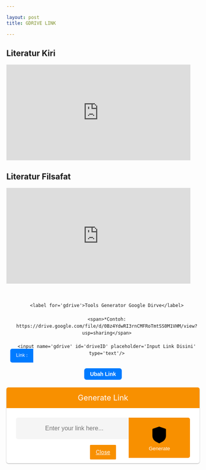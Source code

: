 ```yaml
---

layout: post 
title: GDRIVE LINK

---
```


<h2>Literatur Kiri</h2>
<iframe src="https://drive.google.com/embeddedfolderview?id=1XKmQiaTpiqQ45Ur-2BLQNEh9GoGUHdFV#list" width="480" height="250" frameborder="0"></iframe>
<h2>Literatur Filsafat</h2>
<iframe src="https://drive.google.com/embeddedfolderview?id=11z7rEKCGGmcHbqw2Zv-VlpHrhEnsH5_U#list" width="480" height="250" frameborder="0"></iframe>
<style>

  /* CSS Safelink ubah warna cari kode #f89000 */

.wcSafeShow{position:relative;width:35px;height:35px;display:flex;margin:auto} /* atur margin untuk mengubah posisi icon */

.safeWrap{position:fixed;top:0;left:0;bottom:0;right:0;background:rgba(0,0,0,.5);z-index:999999;-webkit-backdrop-filter:blur(6px);backdrop-filter:blur(6px)}.panel-primary{background:#fff;text-align:center;display:block;overflow:hidden;width:100%;max-width:100%;padding:0 0 25px 0;border-radius:5px;box-shadow:0 1px 3px rgba(0,0,0,0.12),0 1px 2px rgba(0,0,0,0.24)}.panel-body{position:relative;margin:0 25px}.panel-heading h2{background:#f89000;color:#fff;margin:0 auto 25px auto;font-weight:400;padding:15px;font-size:20px}.panel-body input{height:56px;background:rgba(0,0,0,0.04);width:100%;padding:15px;border-radius:5px;border:1px solid transparent;font-size:16px;color:#000;outline:none;text-indent:60px;transition:all .3s}.panel-body input:focus{background:#fff;color:#000;border-color:#f89000;outline:none;box-shadow:0 0 5px rgba(0,0,0,0.1)}.panel-body .input-group-btn{position:absolute;top:0;right:0}.panel-body button{border-radius:0 5px 5px 0;background:#f89000;color:#fff;border:0;padding:17px 52px;font-weight:500;outline:none;transition:all .3s}.panel-body button:hover,.panel-body button:focus{background:#f89000;outline:none}#generatelink{margin:20px auto 0 auto}#generatelink button{background:#f89000;border-radius:5px;font-size:14px;padding:14px 32px}#generatelink button:hover,#generatelink button:focus{background:#f89000;border-radius:5px;font-size:14px}#generatelink input{background:rgba(0,0,0,0.05);text-indent:0}#generatelink input:hover,#generatelink input:focus{background:#f89000;border-color:transparent;box-shadow:none}#generateloading{margin:20px auto 0 auto;font-size:20px;color:#f89000;font-weight:normal}

.panel-body:before{content:'\279C';background:rgba(0,0,0,0.05);position:absolute;left:0;top:0;color:#888;padding:17px 20px;border-radius:5px 0 0 5px;border-right:1px solid transparent;transition:all .6s}.panel-body:focus-within:before{content:'\279C';background:#f89000;color:#fff}.bt-success{display:inline-flex;align-items:center;margin:15px 15px;padding:10px 20px;outline:0;border:0;border-radius:2px;color:#fefefe;background-color:#f89000;font-size:14px;white-space:nowrap;overflow:hidden;max-width:100%;line-height:2em}.bt-success:hover{color:#f89000;background-color:transparent;border:1px solid #f89000}.hidden,.bt-success.hidden{display:none}.wcSafeClose{display:inline-flex;align-items:center;margin:15px auto -15px;padding:5px 15px;outline:0;border:0;border-radius:2px;color:#fefefe;background-color:#f89000;font-size:14px;white-space:nowrap;overflow:hidden;max-width:100%;line-height:2em}.copytoclipboard{margin:10px auto 5px}

#timer{margin:0 auto 20px auto;width:80px;text-align:center}.pietimer{position:relative;font-size:200px;width:1em;height:1em}.pietimer > .percent{position:absolute;top:25px;left:12px;width:3.33em;font-size:18px;text-align:center;display:none}.pietimer > .slice{position:absolute;width:1em;height:1em;clip:rect(0px,1em,1em,0.5em)}.pietimer >.slice.gt50{clip:rect(auto,auto,auto,auto)}.pietimer > .slice > .pie{border:0.06em solid #c0c0c0;position:absolute;width:1em;height:1em;clip:rect(0em,0.5em,1em,0em);border-radius:0.5em}.pietimer > .slice > .pie.fill{-moz-transform:rotate(180deg)!important;-webkit-transform:rotate(180deg)!important;-o-transform:rotate(180deg)!important;transform:rotate(180deg)!important}.pietimer.fill > .percent{display:none}.pietimer.fill > .slice > .pie{border:transparent;background-color:#c0c0c0;width:1em;height:1em}

.wcSafeShow svg{fill:none!important;stroke:#48525c;stroke-linecap:round;stroke-linejoin:round;stroke-width:1;width:22px;height:22px}

#generateloading svg{width:22px;height:22px;fill:#f89000}

.btn-primary svg,.darkMode .btn-primary svg{fill:none;stroke:#fff;stroke-width:1.5;width:22px;height:22px;vertical-align:-5px;margin-right:10px}

@media screen and (max-width:768px){.panel-body .input-group-btn{display:block;position:relative;overflow:hidden;margin:20px auto 0 auto}.panel-body button{border-radius:5px;width:100%}}

@media screen and (max-width:480px){.panel-primary{margin-top:30%}}

  

/* CSS darkmode sesuaikan classnya jika berbeda atau hapus bagian ini */

.darkMode .panel-primary{background:#2d2d30;color:#fefefe}

.darkMode .panel-body input,.darkMode .panel-body input:focus{background:#2d2d30;color:#fefefe}

.darkMode .wcSafeClose{color:#fefefe}

  </style>

<div class='generator-gdrive'>

  <div class='form-gdrive input'>

    <label for='gdrive'>Tools Generator Google Dirve</label>

    <span>*Contoh: https://drive.google.com/file/d/0Bz4YdwRI3rnCMFRoTmtSS0M1VHM/view?usp=sharing</span>

    <input name='gdrive' id='driveID' placeholder='Input Link Disini' type='text'/>

  </div>

  <div class='tombol-get'>
<button id="get-button">Ubah Link</button>
  </div>

  <div class='form-gdrive output'>

    <label for='gdrive'>Result</label>

    <input name='gdrive' id='output' placeholder='Input Link Disini' type='text' readonly='readonly'/>

  </div>

  <div class='tombol-copy-reset'>

    <div id='text-keterangan'></div>

    <button id='copy'>Copy Link</button>

    <button id='download'>Download</button>

    <button id='reset'>Reset</button>
    
    <button id='copyandreset'>Copy and Reset</button>

  </div>

</div>

<div class='panel-primary'>
<div class='panel-heading'>
<h2>Generate Link</h2>
</div>
<div class='panel-body'>
<input autocomplete='off' id='generateurl' oninvalid='this.setCustomValidity(&apos;Please Enter valid link&apos;)' placeholder='Enter your link here...' required='required' type='url'/>
<span class='input-group-btn'>
<button class='btn-primary' id='btngenerate' oninvalid='this.setCustomValidity(&apos;Please Enter valid link&apos;)' required='required' type='button'>
<svg viewBox='0 0 24 24' xmlns='http://www.w3.org/2000/svg'><path d='M18.865 5.1238C19.302 5.2768 19.594 5.6888 19.594 6.1518V12.9248C19.594 14.8178 18.906 16.6248 17.691 18.0248C17.08 18.7298 16.307 19.2788 15.486 19.7228L11.928 21.6448L8.364 19.7218C7.542 19.2778 6.768 18.7298 6.156 18.0238C4.94 16.6238 4.25 14.8158 4.25 12.9208V6.1518C4.25 5.6888 4.542 5.2768 4.979 5.1238L11.561 2.8108C11.795 2.7288 12.05 2.7288 12.283 2.8108L18.865 5.1238Z'/><path class='svg-c' d='M9.32251 11.9177L11.2145 13.8107L15.1125 9.91269'/></svg>Generate</button></span>
<div class='hidden' id='generateloading'>
<svg viewBox='0 0 50 50' x='0px' y='0px'><path d='M25.251,6.461c-10.318,0-18.683,8.365-18.683,18.683h4.068c0-8.071,6.543-14.615,14.615-14.615V6.461z'><animateTransform attributeName='transform' attributeType='xml' dur='0.6s' from='0 25 25' repeatCount='indefinite' to='360 25 25' type='rotate'/></path></svg></div>
<div class='hidden' id='generatelink'>
<input id='resulturl' onclick='this.focus();this.select()' readonly='readonly' type='text'/>
<button class='copytoclipboard' data-clipboard-action='copy' data-clipboard-target='#resulturl' id='copytoclipboard'>Copy URL</button></div></div>
<a class='wcSafeClose' href='javascript:void'>Close</a>
</div>
<script>
//<![CDATA[
/* Pengaturan safeLink */
var setTimer = 1; //waktu detik
var setColor = '#f89000'; //warna loading timer
var setText = 'Harap Tunggu...'; //pesan pada tombol
var setCopyUrl = 'Salin URL'; // generator salin
var setCopied = 'URL Tersalin'; //generator tersalin
//]]> 
</script>
<style>
.generator-gdrive {
    position: relative;
    display: block;
    margin: auto;
    padding: 20px 0;
    max-width: 800px;
    text-align: center;
    font-family: -apple-system,BlinkMacSystemFont,"Segoe UI",Roboto,"Helvetica Neue",Arial,sans-serif,"Apple Color Emoji","Segoe UI Emoji","Segoe UI Symbol";
    line-height: 1.5;
}
.form-gdrive {
    position: relative;
    display: block;
    margin: 5px 0;
    padding: 10px;
    width: 100%;
}
.form-gdrive.output, .tombol-copy-reset {
    display: none;
}
.form-gdrive label {
    position: relative;
    display: block;
    margin: 20px 0;
    font-size: 16px;
    font-weight: 600;
    color: #444;
}
.form-gdrive span {
    position: relative;
    display: block;
    margin-bottom: 10px;
    font-size: 12px;
    color: #444;
}  
.form-gdrive input {
    position: relative;
    display: block;
    margin: auto;
    padding: 10px 15px;
    width: calc(100% - 30px);
    background: #ebeff3;
    color: #444;
    border: none;
    outline: none;
    border-radius: 5px;
}
.form-gdrive input:focus, .form-gdrive input:hover {
    background: #fff;
    border: 1px solid #ebeff3;
}  
.form-gdrive:after {
    position: absolute;
    content: "";
    left: 10px;
    bottom: 10px;
    background: #007bff;
    color: #fff;
    padding: 5px 15px 7px 15px;
    border-radius: 5px 0 0 5px;
    font-size: 12px;
    line-height: 2;
    z-index: 2;
}
.form-gdrive.input input {
    padding: 10px 15px 10px 65px;
}
.form-gdrive.output input{
    width: calc(100% - 90px);
    padding: 10px 15px 10px 75px;
}  
.form-gdrive.input:after {
    content: "Link :";
}
.form-gdrive.output:after {
    content: "Result :";
} 
button#get-button {
    color: #fff;
    background-color: #007bff;
    display: inline-block;
    text-align: center;
    cursor: pointer;
    outline: none;
    border: none;
    border-radius: 6px;
    font-size: 14px;
    font-weight: bold;
    padding: 7px 15px;
    margin: 0 auto;
}  
button#copy,button#download,button#reset,button#copyandreset {
    color: #fff;
    background-color: #007bff;
    display: inline-block;
    text-align: center;
    cursor: pointer;
    outline: none;
    border: none;
    border-radius: 6px;
    font-size: 14px;
    font-weight: bold;
    padding: 7px 15px;
    margin: 0 auto;
}
</style>
<script>

    function getButton(){
    var input = document.getElementById("driveID").value,
        drive = input.indexOf("google.com");
    if (-1 != drive) {
        var textd = input.indexOf("d/"),
            textEdit = input.indexOf("/edit"),
            driveID = input.slice(textd + 2, textEdit),
            output = "https://docs.google.com/$type/d/" + driveID + "/export?format=pdf";
        -1 !== input.indexOf("document")
            ? (output = output.replace("$type", "document").split("pdf").join("docx"))
            : -1 !== input.indexOf("spreadsheet")
            ? (output = output.replace("$type", "spreadsheets").split("pdf").join("xlsx"))
            : -1 !== input.indexOf("presentation")
            ? (output = "https://docs.google.com/uc?export=download&id=" + (driveID = input.slice(textd + 2, textEdit)))
            : ((textEdit = input.indexOf("/view")), (output = "https://docs.google.com/uc?export=download&id=" + (driveID = input.slice(textd + 2, textEdit))));
      document.getElementById("output").value = output;
document.getElementById("generateurl").value = output;
      document.querySelector(".input").style.display = "none";
      document.querySelector(".output").style.display = "block";
      document.querySelector(".tombol-copy-reset").style.display = "block";
      document.getElementById("get-button").style.display = "none";
    } else {
      document.getElementById("driveID").value = "Url tidak sesuai format";
    }
  }
  function copy(){
    document.getElementById("output").select();
    document.execCommand('copy');
    document.getElementById("text-keterangan").innerHTML = "Link berhasil disalin";
    document.getElementById("text-keterangan").style.margin = "10px 0";
  }
  function download(){
    var linkUnduh = document.getElementById("output").value;
    window.open(linkUnduh,'_blank');
  }
  function reset(){
    document.querySelector(".output").style.display = "none",document.querySelector(".input").style.display = "block", document.getElementById("get-button").style.display = "block",document.querySelector(".tombol-copy-reset").style.display = "none",$("#driveID").val(""),$(".safeWrap").fadeOut(),$("#generatelink").addClass("hidden"),$("#generateurl").val("")
  }
  function copyandreset(){
    document.getElementById("output").select();
    document.execCommand('copy');
    document.getElementById("text-keterangan").innerHTML = "Link berhasil disalin";
    document.getElementById("text-keterangan").style.margin = "10px 0";
    document.querySelector(".output").style.display = "none";
    document.querySelector(".input").style.display = "block";
    document.getElementById("get-button").style.display = "block";
    document.querySelector(".tombol-copy-reset").style.display = "none";
    $("#driveID").val("")
  }
  window.onload = function() {
    document.getElementById("driveID").focus(), document.getElementById("get-button").onclick = getButton, document.getElementById("copy").onclick = copy, document.getElementById("download").onclick = download, document.getElementById("reset").onclick = reset, document.getElementById("copyandreset").onclick = copyandreset;
  };
</script>
<script async src="/safelink/css/wcsafelink.js"></script>
